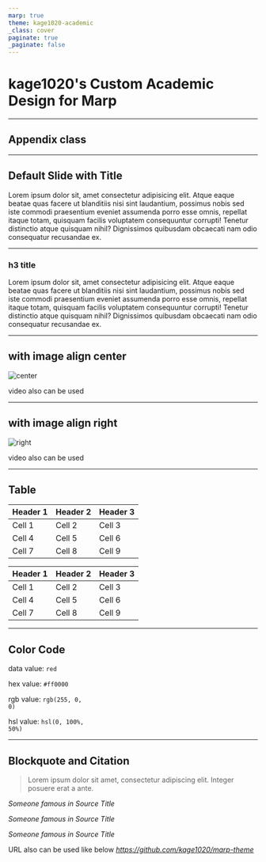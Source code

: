```yaml
---
marp: true
theme: kage1020-academic
_class: cover
paginate: true
_paginate: false
---
```


# kage1020's Custom Academic Design for Marp

---
<!--
_class: appendix
_paginate: false
 -->

## Appendix class

---
<!--
_header : Default Slide with Title
_footer: with footer
 -->

## Default Slide with Title

Lorem ipsum dolor sit, amet consectetur adipisicing elit. Atque eaque beatae quas facere ut blanditiis nisi sint laudantium, possimus nobis sed iste commodi praesentium eveniet assumenda porro esse omnis, repellat itaque totam, quisquam facilis voluptatem consequuntur corrupti! Tenetur distinctio atque quisquam nihil? Dignissimos quibusdam obcaecati nam odio consequatur recusandae ex.

---

### h3 title

Lorem ipsum dolor sit, amet consectetur adipisicing elit. Atque eaque beatae quas facere ut blanditiis nisi sint laudantium, possimus nobis sed iste commodi praesentium eveniet assumenda porro esse omnis, repellat itaque totam, quisquam facilis voluptatem consequuntur corrupti! Tenetur distinctio atque quisquam nihil? Dignissimos quibusdam obcaecati nam odio consequatur recusandae ex.

---

## with image align center

![center](https://fastly.picsum.photos/id/572/600/400.jpg?hmac=3_xPFtsTox_qOMEQHVdd3m_cGlmM0lVdL9Y7WtWbNYo)

video also can be used

---

## with image align right

![right](https://fastly.picsum.photos/id/572/600/400.jpg?hmac=3_xPFtsTox_qOMEQHVdd3m_cGlmM0lVdL9Y7WtWbNYo)

video also can be used

---

## Table

| Header 1 | Header 2 | Header 3 |
| -------- | -------- | -------- |
| Cell 1   | Cell 2   | Cell 3   |
| Cell 4   | Cell 5   | Cell 6   |
| Cell 7   | Cell 8   | Cell 9   |

<table>
  <thead>
    <tr>
      <th class="up">Header 1</th>
      <th class="up">Header 2</th>
      <th class="up">Header 3</th>
    </tr>
  </thead>
  <tbody>
    <tr>
      <td>Cell 1</td>
      <td>Cell 2</td>
      <td>Cell 3</td>
    </tr>
    <tr>
      <td>Cell 4</td>
      <td>Cell 5</td>
      <td>Cell 6</td>
    </tr>
    <tr>
      <td>Cell 7</td>
      <td>Cell 8</td>
      <td>Cell 9</td>
    </tr>
  </tbody>
</table>

---

## Color Code

data value: <code class="color" style="--color: red">red</code>

hex value: <code class="color" style="--color: #ff0000">#ff0000</code>

rgb value: <code class="color" style="--color: rgb(255, 0, 0)">rgb(255, 0, 0)</code>

hsl value: <code class="color" style="--color: hsl(0, 100%, 50%)">hsl(0, 100%, 50%)</code>

---

## Blockquote and Citation

> Lorem ipsum dolor sit amet, consectetur adipiscing elit. Integer posuere erat a ante.

<cite>Someone famous in Source Title</cite>

<cite class="center">Someone famous in Source Title</cite>

<cite class="right">Someone famous in Source Title</cite>

URL also can be used like below
<cite><https://github.com/kage1020/marp-theme></cite>
